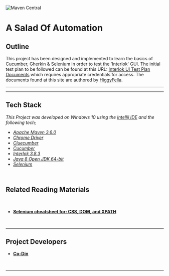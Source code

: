 ![Maven Central](https://img.shields.io/maven-central/v/org.apache.maven/apache-maven.svg?label=Maven%20Central)
# __A Salad Of Automation__

## Outline

This project has been designed and implemented to learn the basics of Cucumber, Gherkin & Selenium in order to test the 'Interlok' GUI. 
The initial test plan to be followed can be found at this URL: 
[Interlok UI Test Plan Documents](https://reedelsevier.sharepoint.com/sites/OG-RBIAdaptris/Shared%20Documents/Forms/AllItems.aspx?id=%2Fsites%2FOG%2DRBIAdaptris%2FShared%20Documents%2FInterlok%20UI%20Test%20Plan%20Documents)
which requires appropriate credentials for access.
The documents found at this site are authored by [HiggyFella](https://github.com/higgyfella).
<br />
***
***

## Tech Stack


*_This Project was developed on Windows 10 using the [Intellij IDE](https://www.jetbrains.com/idea/download/#section=windows) and the following tech; <br />_*
* *[Apache Maven 3.6.0](https://maven.apache.org/download.cgi)*<br />
* *[Chrome Driver](http://chromedriver.chromium.org/)*<br />
* *[Cluecumber](https://github.com/trivago/cluecumber-report-plugin)*<br />
* *[Cucumber](https://cucumber.io/)*<br />
* *[Interlok 3.8.3](https://development.adaptris.net/installers/Interlok/3.8.3/)*<br />
* *_[Java 8 Open JDK 64-bit](https://www.azul.com/downloads/zulu/zulu-windows/)_*<br />
* *[Selenium](https://www.seleniumhq.org/)*<br />

<br />

## Related Reading Materials
<br />

* __[Selenium cheatsheet for: CSS, DOM, and XPATH](https://www.red-gate.com/simple-talk/dotnet/.net-framework/xpath,-css,-dom-and-selenium-the-rosetta-stone/)__


<br />



***
## Project Developers

  * __[Co-Din](https://github.com/Co-Din)__
  <br />
  
***
  